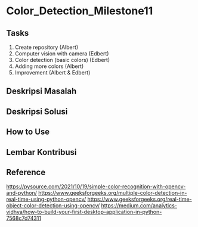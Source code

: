 # Color_Detection_Milestone11

## Tasks
1. Create repository (Albert)
2. Computer vision with camera (Edbert)
3. Color detection (basic colors) (Edbert)
4. Adding more colors (Albert)
5. Improvement (Albert & Edbert)

## Deskripsi Masalah


## Deskripsi Solusi


## How to Use


## Lembar Kontribusi




## Reference

https://pysource.com/2021/10/19/simple-color-recognition-with-opencv-and-python/
https://www.geeksforgeeks.org/multiple-color-detection-in-real-time-using-python-opencv/
https://www.geeksforgeeks.org/real-time-object-color-detection-using-opencv/
https://medium.com/analytics-vidhya/how-to-build-your-first-desktop-application-in-python-7568c7d74311